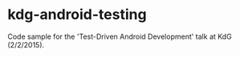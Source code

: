 # kdg-android-testing


Code sample for the 'Test-Driven Android Development' talk at KdG (2/2/2015).
